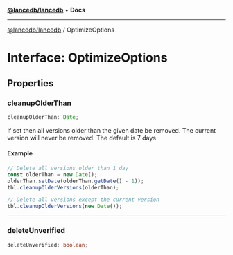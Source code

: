 [**@lancedb/lancedb**](../README.md) • **Docs**

***

[@lancedb/lancedb](../README.md) / OptimizeOptions

# Interface: OptimizeOptions

## Properties

### cleanupOlderThan

```ts
cleanupOlderThan: Date;
```

If set then all versions older than the given date
be removed.  The current version will never be removed.
The default is 7 days

#### Example

```ts
// Delete all versions older than 1 day
const olderThan = new Date();
olderThan.setDate(olderThan.getDate() - 1));
tbl.cleanupOlderVersions(olderThan);

// Delete all versions except the current version
tbl.cleanupOlderVersions(new Date());
```

***

### deleteUnverified

```ts
deleteUnverified: boolean;
```
